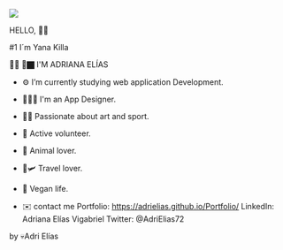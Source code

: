 ![](https://media.giphy.com/media/aN9GqoR7OD3nq/giphy.gif)

HELLO, 👋🏿

#1 I´m Yana Killa

👩🏿 🦇🏿 I'M ADRIANA ELÍAS



- ⚙️ I’m currently studying web application Development.
- 👩🏿‍💻 I'm an App Designer.
- 🎨🏐 Passionate about art and sport.
- 🖤 Active volunteer.
- 🐯 Animal lover.
- 🚌🛩 Travel lover.
- 🌵 Vegan life.

- ✉️ contact me
Portfolio: https://adrielias.github.io/Portfolio/
LinkedIn: Adriana Elías Vigabriel
Twitter: @AdriElias72

by 💀Adri Elías
